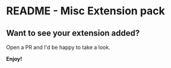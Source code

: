 # README - Misc Extension pack


## Want to see your extension added?

Open a PR and I'd be happy to take a look.

**Enjoy!**